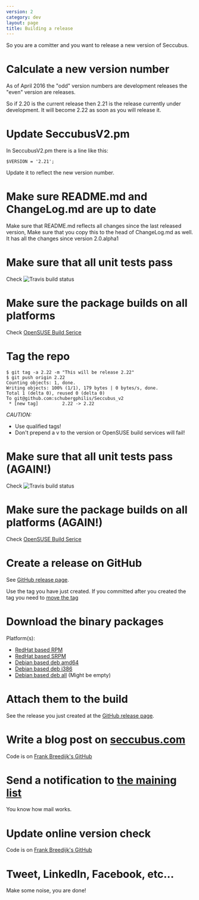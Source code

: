 ```yaml
---
version: 2
category: dev
layout: page
title: Building a release
---
```


So you are a comitter and you want to release a new version of Seccubus.

# Calculate a new version number

As of April 2016 the "odd" version numbers are development releases the "even" version are releases.

So if 2.20 is the current release then 2.21 is the release currently under development. It will become 2.22 as soon as you will release it.

# Update SeccubusV2.pm

In SeccubusV2.pm there is a line like this:

```
$VERSION = '2.21';
```

Update it to reflect the new version number.

# Make sure README.md and ChangeLog.md are up to date

Make sure that README.md reflects all changes since the last released version, Make sure that you copy this to the head of ChangeLog.md as well. It has all the changes since version 2.0.alpha1

# Make sure that all unit tests pass

Check ![Travis build status](https://travis-ci.org/schubergphilis/Seccubus_v2.svg?branch=master)

# Make sure the package builds on all platforms

Check [OpenSUSE Build Serice](https://build.opensuse.org/package/show/home:seccubus/Seccubus)

# Tag the repo

```
$ git tag -a 2.22 -m "This will be release 2.22"
$ git push origin 2.22
Counting objects: 1, done.
Writing objects: 100% (1/1), 179 bytes | 0 bytes/s, done.
Total 1 (delta 0), reused 0 (delta 0)
To git@github.com:schubergphilis/Seccubus_v2
 * [new tag]         2.22 -> 2.22
```

*CAUTION:*
* Use qualified tags!
* Don't prepend a v to the version or OpenSUSE build services will fail!

# Make sure that all unit tests pass (AGAIN!)

Check ![Travis build status](https://travis-ci.org/schubergphilis/Seccubus_v2.svg?branch=master)

# Make sure the package builds on all platforms (AGAIN!)

Check [OpenSUSE Build Serice](https://build.opensuse.org/package/show/home:seccubus/Seccubus)

# Create a release on GitHub

See [GitHub release page](https://github.com/schubergphilis/Seccubus_v2/releases).

Use the tag you have just created. If you committed after you created the tag you need to [move the tag](http://stackoverflow.com/questions/8044583/how-can-i-move-a-tag-on-a-git-branch-to-a-different-commit)

# Download the binary packages

Platform(s):
* [RedHat based RPM](http://download.opensuse.org/repositories/home:/seccubus/RHEL_7/noarch/)
* [RedHat based SRPM](http://download.opensuse.org/repositories/home:/seccubus/RHEL_7/src/)
* [Debian based deb amd64](http://download.opensuse.org/repositories/home:/seccubus/xUbuntu_15.10/amd64/)
* [Debian based deb i386](http://download.opensuse.org/repositories/home:/seccubus/xUbuntu_15.10/i386/)
* [Debian based deb all](http://download.opensuse.org/repositories/home:/seccubus/xUbuntu_15.10/all/) (Might be empty)

# Attach them to the build

See the release you just created at the [GitHub release page](https://github.com/schubergphilis/Seccubus_v2/releases).

# Write a blog post on [seccubus.com](/)

Code is on [Frank Breedijk's GitHub](https://github.com/seccubus/seccubus.github.io/tree/master/_posts)

# Send a notification to [the maining list](https://www.seccubus.com/mailing_list/subscribe/)

You know how mail works.

# Update online version check

Code is on [Frank Breedijk's GitHub](https://github.com/seccubus/seccubus.github.io/tree/master/_posts)

# Tweet, LinkedIn, Facebook, etc...

Make some noise, you are done!

